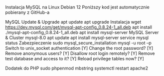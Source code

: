 Instalacja MySQL na Linux Debian 12
Poniższy kod jest automatycznie pobierany z GitHub-a

MySQL
Update & Upgrade
apt update
 apt upgrade
Instalacja
wget https://dev.mysql.com/get/mysql-apt-config_0.8.24-1_all.deb
 apt install ./mysql-apt-config_0.8.24-1_all.deb
 apt install mysql-server
MySQL Server & Cluster
mysql-8.0
apt update
 apt install mysql-server
 service mysql status
Zabezpieczenie
sudo mysql_secure_installation
 mysql -u root –p
Switch to unix_socket authentication [Y] Change the root password? [Y] Remove anonymous users? [Y] Disallow root login remotely? [Y] Remove test database and access to it? [Y] Reload privilege tables now? [Y]

Dodatek do PHP
sudo phpenmod mbstring
 systemctl restart apache2
